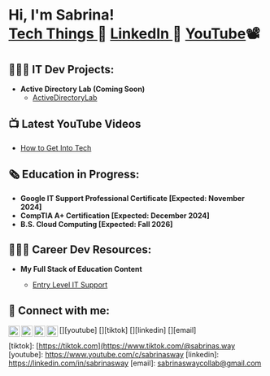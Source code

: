 <h1>Hi, I'm Sabrina! <br/><a href="https://github.com/sabrinasway"> Tech Things </a> 💾 <a href="https://www.linkedin.com/in/sabrinasway/">LinkedIn </a> 📇 <a href="https://www.youtube.com/c/sabrinasway">YouTube</a>📽️</h1>

<h2>👩🏻‍💻 IT Dev Projects:</h2>

- <b>Active Directory Lab (Coming Soon)</b>
  - [ActiveDirectoryLab](https://github.com/sabrinasway/xx)

<h2>📺 Latest YouTube Videos</h2>

- [How to Get Into Tech](ComingSoon)


<h2> 🗞️ Education in Progress: </h2>

- <b>Google IT Support Professional Certificate [Expected: November 2024]</b>
- <b>CompTIA A+ Certification [Expected: December 2024]</b>
- <b>B.S. Cloud Computing [Expected: Fall 2026]</b>
 
<h2> 👩🏻‍🏫 Career Dev Resources: </h2>

- <b>My Full Stack of Education Content</b>

  - [Entry Level IT Support](https://github.com/SabrinasWay/education-itsupport)

<h2> 🤳 Connect with me:</h2>

[<img align="left" alt="SabrinasWay | YouTube" width="22px" src="https://cdn.jsdelivr.net/npm/simple-icons@v3/icons/youtube.svg" />][youtube]
[<img align="left" alt="SabrinasWay | TikTok" width="22px" src="https://cdn.jsdelivr.net/npm/simple-icons@3.13.0/icons/tiktok.svg" />][tiktok]
[<img align="left" alt="SabrinasWay | LinkedIn" width="22px" src="https://cdn.jsdelivr.net/npm/simple-icons@v3/icons/linkedin.svg" />][linkedin]
[<img align="left" alt="SabrinasWay | LinkedIn" width="22px" src="https://cdn.jsdelivr.net/npm/simple-icons@3.13.0/icons/gmail.svg" />][email]

[tiktok]: [https://tiktok.com](https://www.tiktok.com/@sabrinas.way
[youtube]: https://www.youtube.com/c/sabrinasway
[linkedin]: https://linkedin.com/in/sabrinasway
[email]: sabrinaswaycollab@gmail.com

<!--
**sabrinasway/sabrinasway** is a ✨ _special_ ✨ repository because its `README.md` (this file) appears on your GitHub profile.

Here are some ideas to get you started:

- 🔭 I’m currently working on ...
- 🌱 I’m currently learning ...
- 👯 I’m looking to collaborate on ...
- 🤔 I’m looking for help with ...
- 💬 Ask me about ...
- 📫 How to reach me: ...
- 😄 Pronouns: ...
- ⚡ Fun fact: ...
-->
